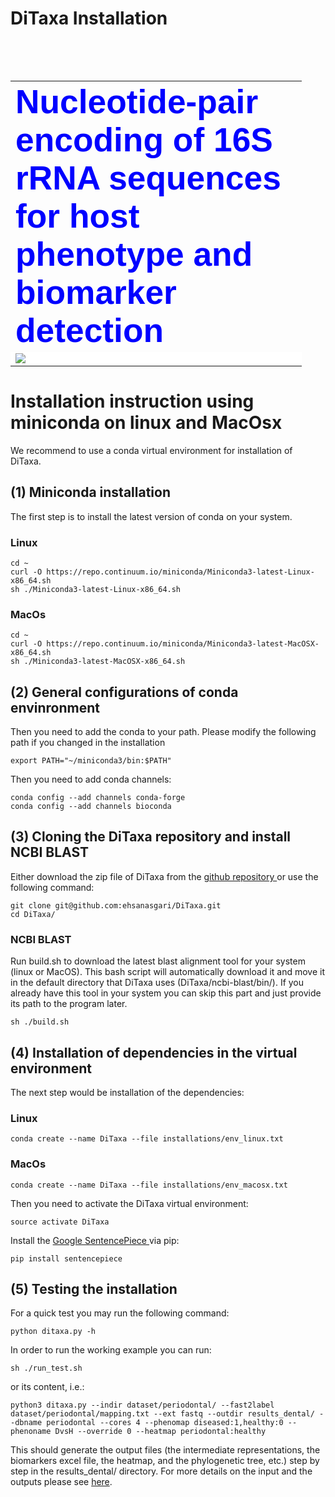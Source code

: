 # DiTaxa Installation
<table style="height: 48px; width: 812px;">
<table style="width: 802px;">
<tbody>
<tr>
<td style="width: 450px;" colspan="2"><span style="font-size: 40pt; font-family: helvetica,arial,sans-serif;"><span style="color: #0000ff;"><strong>Nucleotide-pair encoding of 16S rRNA sequences for host phenotype and biomarker detection</strong></span></span></td>
</tr>
<tr>
<td style="width: 450px;background-color: white;" colspan="2"><img src="https://user-images.githubusercontent.com/8551117/40691993-7b6e0014-63af-11e8-9289-c3b842aff9f6.png"/></td>
</tr>
</tbody>
</table>

# Installation instruction using miniconda on linux and MacOsx

We recommend to use a conda virtual environment for installation of DiTaxa.


## (1) Miniconda installation

The first step is to install the latest version of conda on your system.

### Linux
```
cd ~
curl -O https://repo.continuum.io/miniconda/Miniconda3-latest-Linux-x86_64.sh
sh ./Miniconda3-latest-Linux-x86_64.sh
```

### MacOs
```
cd ~
curl -O https://repo.continuum.io/miniconda/Miniconda3-latest-MacOSX-x86_64.sh
sh ./Miniconda3-latest-MacOSX-x86_64.sh
```


## (2) General configurations of conda envinronment

Then you need to add the conda to your path. Please modify the following path if you changed in the installation

```
export PATH="~/miniconda3/bin:$PATH"
```

Then you need to add conda channels:

```
conda config --add channels conda-forge
conda config --add channels bioconda
```


## (3) Cloning the DiTaxa repository and install NCBI BLAST

Either download the zip file of DiTaxa from the <a href='https://github.com/ehsanasgari/DiTaxa/archive/master.zip'>github repository </a> or use the following command:

```
git clone git@github.com:ehsanasgari/DiTaxa.git
cd DiTaxa/
```


### NCBI BLAST

Run build.sh to download the latest blast alignment tool for your system (linux or MacOS). This bash script will automatically download it and move it in the default
directory that DiTaxa uses (DiTaxa/ncbi-blast/bin/). If you already have this tool in your system you can skip this part and just provide its path to the program later.

```
sh ./build.sh
```


## (4) Installation of dependencies in the virtual environment

The next step would be installation of the dependencies:

### Linux
```
conda create --name DiTaxa --file installations/env_linux.txt
```

### MacOs
```
conda create --name DiTaxa --file installations/env_macosx.txt

```

Then you need to activate the DiTaxa virtual environment:

```
source activate DiTaxa
```

Install the <a href='https://github.com/google/sentencepiece/tree/master/python
'>Google SentencePiece </a> via pip:

```
pip install sentencepiece
```


## (5) Testing the installation

For a quick test you may run the following command:

```
python ditaxa.py -h
```

In order to run the working example you can run:

```
sh ./run_test.sh
```

or its content, i.e.:

```
python3 ditaxa.py --indir dataset/periodontal/ --fast2label dataset/periodontal/mapping.txt --ext fastq --outdir results_dental/ --dbname periodontal --cores 4 --phenomap diseased:1,healthy:0 --phenoname DvsH --override 0 --heatmap periodontal:healthy

```

This should generate the output files (the intermediate representations, the biomarkers excel file, the heatmap, and the phylogenetic tree, etc.) step by step in the results_dental/ directory.
For more details on the input and the outputs please see <a href='https://github.com/ehsanasgari/DiTaxa'>here</a>.
